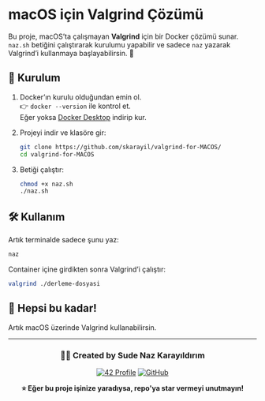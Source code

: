 # macOS için Valgrind Çözümü

Bu proje, macOS’ta çalışmayan **Valgrind** için bir Docker çözümü sunar.  
`naz.sh` betiğini çalıştırarak kurulumu yapabilir ve sadece `naz` yazarak Valgrind’i kullanmaya başlayabilirsin. 🚀  

## 🚀 Kurulum
1. Docker’ın kurulu olduğundan emin ol.  
   👉 `docker --version` ile kontrol et.  
   Eğer yoksa [Docker Desktop](https://www.docker.com/products/docker-desktop/) indirip kur.

2. Projeyi indir ve klasöre gir:
   ```bash
   git clone https://github.com/skarayil/valgrind-for-MACOS/
   cd valgrind-for-MACOS
   ```

3. Betiği çalıştır:
   ```bash
   chmod +x naz.sh
   ./naz.sh
   ```

## 🛠 Kullanım
Artık terminalde sadece şunu yaz:
```bash
naz
```

Container içine girdikten sonra Valgrind’i çalıştır:
```bash
valgrind ./derleme-dosyasi
```

## 🎉 Hepsi bu kadar!
Artık macOS üzerinde Valgrind kullanabilirsin.

---

<div align="center">

### 👨‍💻 Created by Sude Naz Karayıldırım

[![42 Profile](https://img.shields.io/badge/42%20Profile-skarayil-black?style=flat-square&logo=42&logoColor=white)](https://profile.intra.42.fr/users/skarayil)
[![GitHub](https://img.shields.io/badge/GitHub-skarayil-181717?style=flat-square&logo=github&logoColor=white)](https://github.com/skarayil)

**⭐ Eğer bu proje işinize yaradıysa, repo'ya star vermeyi unutmayın!**

</div>
